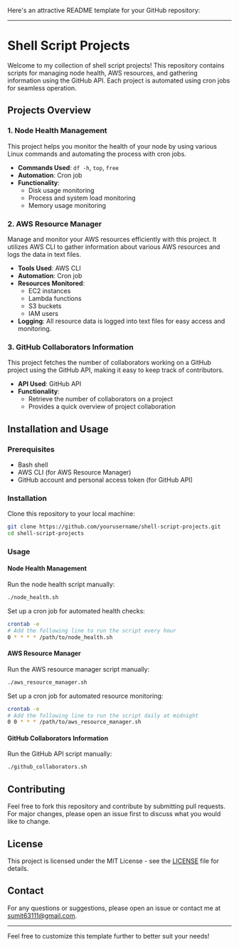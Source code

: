 Here's an attractive README template for your GitHub repository:

---

# Shell Script Projects

Welcome to my collection of shell script projects! This repository contains scripts for managing node health, AWS resources, and gathering information using the GitHub API. Each project is automated using cron jobs for seamless operation.

## Projects Overview

### 1. Node Health Management

This project helps you monitor the health of your node by using various Linux commands and automating the process with cron jobs.

- **Commands Used**: `df -h`, `top`, `free`
- **Automation**: Cron job
- **Functionality**:
  - Disk usage monitoring
  - Process and system load monitoring
  - Memory usage monitoring

### 2. AWS Resource Manager

Manage and monitor your AWS resources efficiently with this project. It utilizes AWS CLI to gather information about various AWS resources and logs the data in text files.

- **Tools Used**: AWS CLI
- **Automation**: Cron job
- **Resources Monitored**:
  - EC2 instances
  - Lambda functions
  - S3 buckets
  - IAM users
- **Logging**: All resource data is logged into text files for easy access and monitoring.

### 3. GitHub Collaborators Information

This project fetches the number of collaborators working on a GitHub project using the GitHub API, making it easy to keep track of contributors.

- **API Used**: GitHub API
- **Functionality**:
  - Retrieve the number of collaborators on a project
  - Provides a quick overview of project collaboration

## Installation and Usage

### Prerequisites

- Bash shell
- AWS CLI (for AWS Resource Manager)
- GitHub account and personal access token (for GitHub API)

### Installation

Clone this repository to your local machine:

```sh
git clone https://github.com/yourusername/shell-script-projects.git
cd shell-script-projects
```

### Usage

#### Node Health Management

Run the node health script manually:

```sh
./node_health.sh
```

Set up a cron job for automated health checks:

```sh
crontab -e
# Add the following line to run the script every hour
0 * * * * /path/to/node_health.sh
```

#### AWS Resource Manager

Run the AWS resource manager script manually:

```sh
./aws_resource_manager.sh
```

Set up a cron job for automated resource monitoring:

```sh
crontab -e
# Add the following line to run the script daily at midnight
0 0 * * * /path/to/aws_resource_manager.sh
```

#### GitHub Collaborators Information

Run the GitHub API script manually:

```sh
./github_collaborators.sh
```

## Contributing

Feel free to fork this repository and contribute by submitting pull requests. For major changes, please open an issue first to discuss what you would like to change.

## License

This project is licensed under the MIT License - see the [LICENSE](LICENSE) file for details.

## Contact

For any questions or suggestions, please open an issue or contact me at sumit63111@gmail.com.

---

Feel free to customize this template further to better suit your needs!

